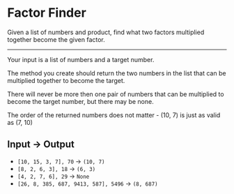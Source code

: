 # Factor Finder

Given a list of numbers and product, find what two factors multiplied together become the given factor.

---

Your input is a list of numbers and a target number.

The method you create should return the two numbers in the list that can be multiplied together to become the target.

There will never be more then one pair of numbers that can be multiplied to become the target number, but there may be none.

The order of the returned numbers does not matter - (10, 7) is just as valid as (7, 10)

## Input -> Output

- `[10, 15, 3, 7], 70` -> `(10, 7)`
- `[8, 2, 6, 3], 18` -> `(6, 3)`
- `[4, 2, 7, 6], 29` -> `None`
- `[26, 8, 385, 687, 9413, 587], 5496` -> `(8, 687)`
